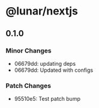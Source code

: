 # @lunar/nextjs

## 0.1.0
### Minor Changes

- 06679dd: updating deps
- 06679dd: Updated with configs

### Patch Changes

- 95510e5: Test patch bump
